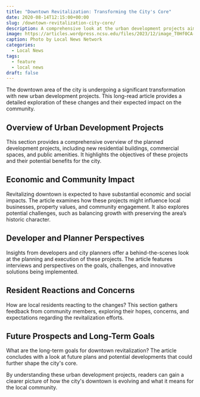 ```yaml
---
title: "Downtown Revitalization: Transforming the City's Core"
date: 2020-08-14T12:15:00+00:00
slug: /downtown-revitalization-city-core/
description: A comprehensive look at the urban development projects aimed at revitalizing the downtown area and their expe comprehensive look at the urban development projects aimed at revitalizing the downtown area and their expected impact on the local community.cted impact on the local community.
image: https://articles.wordpress.ncsu.edu/files/2023/12/image_T0Hf0CA-945x633.jpg
caption: Photo by Local News Network
categories:
  - Local News
tags:
  - feature
  - local news
draft: false
---
```


The downtown area of the city is undergoing a significant transformation with new urban development projects. This long-read article provides a detailed exploration of these changes and their expected impact on the community.

## Overview of Urban Development Projects

This section provides a comprehensive overview of the planned development projects, including new residential buildings, commercial spaces, and public amenities. It highlights the objectives of these projects and their potential benefits for the city.

## Economic and Community Impact

Revitalizing downtown is expected to have substantial economic and social impacts. The article examines how these projects might influence local businesses, property values, and community engagement. It also explores potential challenges, such as balancing growth with preserving the area’s historic character.

## Developer and Planner Perspectives

Insights from developers and city planners offer a behind-the-scenes look at the planning and execution of these projects. The article features interviews and perspectives on the goals, challenges, and innovative solutions being implemented.

## Resident Reactions and Concerns

How are local residents reacting to the changes? This section gathers feedback from community members, exploring their hopes, concerns, and expectations regarding the revitalization efforts.

## Future Prospects and Long-Term Goals

What are the long-term goals for downtown revitalization? The article concludes with a look at future plans and potential developments that could further shape the city's core.

By understanding these urban development projects, readers can gain a clearer picture of how the city's downtown is evolving and what it means for the local community.
